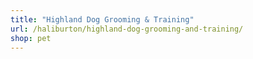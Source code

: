 ```yaml
---
title: "Highland Dog Grooming & Training"
url: /haliburton/highland-dog-grooming-and-training/
shop: pet
---
```

